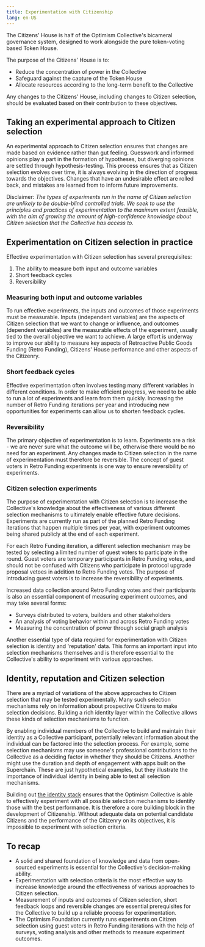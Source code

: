```yaml
---
title: Experimentation with Citizenship
lang: en-US
---
```


The Citizens' House is half of the Optimism Collective's bicameral governance system, designed to work alongside the pure token-voting based Token House. 

The purpose of the Citizens' House is to:
- Reduce the concentration of power in the Collective
- Safeguard against the capture of the Token House
- Allocate resources according to the long-term benefit to the Collective

Any changes to the Citizens' House, including changes to Citizen selection, should be evaluated based on their contribution to these objectives.

## Taking an experimental approach to Citizen selection

An experimental approach to Citizen selection ensures that changes are made based on evidence rather than gut feeling. Guesswork and informed opinions play a part in the formation of hypotheses, but diverging opinions are settled through hypothesis-testing. This process ensures that as Citizen selection evolves over time, it is always evolving in the direction of progress towards the objectives. Changes that have an undesirable effect are rolled back, and mistakes are learned from to inform future improvements.

Disclaimer: *The types of experiments run in the name of Citizen selection are unlikely to be double-blind controlled trials. We seek to use the principles and practices of experimentation to the maximum extent feasible, with the aim of growing the amount of high-confidence knowledge about Citizen selection that the Collective has access to.*

## Experimentation on Citizen selection in practice

Effective experimentation with Citizen selection has several prerequisites:

1. The ability to measure both input and outcome variables
1. Short feedback cycles
1. Reversibility

### Measuring both input and outcome variables

To run effective experiments, the inputs and outcomes of those experiments must be measurable. Inputs (independent variables) are the aspects of Citizen selection that we want to change or influence, and outcomes (dependent variables) are the measurable effects of the experiment, usually tied to the overall objective we want to achieve. A large effort is underway to improve our ability to measure key aspects of Retroactive Public Goods Funding (Retro Funding), Citizens' House performance and other aspects of the Citizenry.

### Short feedback cycles

Effective experimentation often involves testing many different variables in different conditions. In order to make efficient progress, we need to be able to run a lot of experiments and learn from them quickly. Increasing the number of Retro Funding iterations per year and introducing new opportunities for experiments can allow us to shorten feedback cycles.

### Reversibility

The primary objective of experimentation is to learn. Experiments are a risk - we are never sure what the outcome will be, otherwise there would be no need for an experiment. Any changes made to Citizen selection in the name of experimentation must therefore be reversible. The concept of guest voters in Retro Funding experiments is one way to ensure reversibility of experiments.

### Citizen selection experiments

The purpose of experimentation with Citizen selection is to increase the Collective's knowledge about the effectiveness of various different selection mechanisms to ultimately enable effective future decisions. Experiments are currently run as part of the planned Retro Funding iterations that happen multiple times per year, with experiment outcomes being shared publicly at the end of each experiment.

For each Retro Funding iteration, a different selection mechanism may be tested by selecting a limited number of guest voters to participate in the round. Guest voters are temporary participants in Retro Funding votes, and should not be confused with Citizens who participate in protocol upgrade proposal vetoes in addition to Retro Funding votes. The purpose of introducing guest voters is to increase the reversibility of experiments.

Increased data collection around Retro Funding votes and their participants is also an essential component of measuring experiment outcomes, and may take several forms:
* Surveys distributed to voters, builders and other stakeholders
* An analysis of voting behavior within and across Retro Funding votes
* Measuring the concentration of power through social graph analysis

Another essential type of data required for experimentation with Citizen selection is identity and 'reputation' data. This forms an important input into selection mechanisms themselves and is therefore essential to the Collective's ability to experiment with various approaches.

## Identity, reputation and Citizen selection

There are a myriad of variations of the above approaches to Citizen selection that may be tested experimentally. Many such selection mechanisms rely on information about prospective Citizens to make selection decisions. Building a rich identity layer within the Collective allows these kinds of selection mechanisms to function.

By enabling individual members of the Collective to build and maintain their identity as a Collective participant, potentially relevant information about the individual can be factored into the selection process. For example, some selection mechanisms may use someone's professional contributions to the Collective as a deciding factor in whether they should be Citizens. Another might use the duration and depth of engagement with apps built on the Superchain. These are just hypothetical examples, but they illustrate the importance of individual identity in being able to test all selection mechanisms.

Building out [the identity stack](https://hackmd.io/aVobj2ZKRoGZo5hKbvneiA) ensures that the Optimism Collective is able to effectively experiment with all possible selection mechanisms to identify those with the best performance. It is therefore a core building block in the development of Citizenship. Without adequate data on potential candidate Citizens and the performance of the Citizenry on its objectives, it is impossible to experiment with selection criteria.

## To recap 

* A solid and shared foundation of knowledge and data from open-sourced experiments is essential for the Collective's decision-making ability. 
* Experimentation with selection criteria is the most effective way to increase knowledge around the effectiveness of various approaches to Citizen selection.
* Measurement of inputs and outcomes of Citizen selection, short feedback loops and reversible changes are essential prerequisites for the Collective to build up a reliable process for experimentation.
* The Optimism Foundation currently runs experiments on Citizen selection using guest voters in Retro Funding iterations with the help of surveys, voting analysis and other methods to measure experiment outcomes.